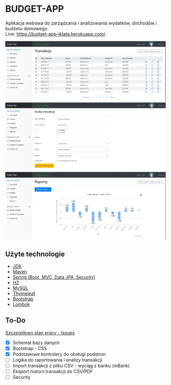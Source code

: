 # BUDGET-APP

Aplikacja webowa do zarządzania i analizowania wydatków, dochodów i budżetu domowego.  
Live: https://budget-app-jklata.herokuapp.com/  

![img1](https://github.com/jklata/budget-app/blob/master/src/main/resources/static/images/img1.JPG)
<br/>
![img2](https://github.com/jklata/budget-app/blob/master/src/main/resources/static/images/img2.JPG)
<br/>
![img4](https://github.com/jklata/budget-app/blob/master/src/main/resources/static/images/img4.JPG)

## Użyte technologie
* [JDK](http://www.oracle.com/technetwork/java/javase/downloads/jdk8-downloads-2133151.html) 
* [Maven](https://maven.apache.org/)
* [Spring (Boot, MVC, Data JPA, Security)](https://spring.io)
* [H2](https://www.h2database.com/html/main.html) 
* [MySQL](https://www.mysql.com/) 
* [Thymeleaf](https://www.thymeleaf.org/)
* [Bootstrap](https://getbootstrap.com)  
* [Lombok](https://projectlombok.org/) 


## To-Do 
[Szczegółowy plan pracy - Issues](https://github.com/jklata/budget-app/issues) 
- [x] Schemat bazy danych
- [x] Bootstrap - CSS
- [x] Podstawowe kontrolery do obsługi podstron
- [ ] Logika do raportowania i analizy transakcji
- [ ] Import transakcji z pliku CSV - wyciąg z banku (mBank)
- [ ] Eksport historii transakcji do CSV/PDF
- [ ] Security
